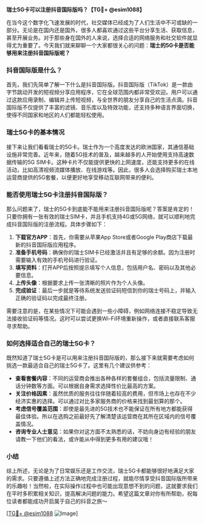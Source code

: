 **瑞士5G卡可以注册抖音国际版吗？【TG💪+ @esim1088】**

在当今这个数字化飞速发展的时代，社交媒体已经成为了人们生活中不可或缺的一部分。无论是在国内还是国外，很多人都喜欢通过这些平台分享生活、获取信息，甚至开展业务。对于那些身在国外的人来说，选择合适的网络服务和社交软件就显得尤为重要了。今天我们就来聊聊一个大家都很关心的问题：**瑞士的5G卡是否能够用来注册抖音国际版呢？**

### 抖音国际版是什么？

首先，我们先简单了解一下什么是抖音国际版。抖音国际版（TikTok）是一款由字节跳动开发的短视频分享应用程序，它在全球范围内都非常受欢迎。用户可以通过这款应用录制、编辑并上传短视频，与全世界的朋友分享自己的生活点滴。抖音国际版不仅提供了丰富的滤镜、音乐库以及特效功能，还支持多种语言界面切换，使得不同国家和地区的人们都能轻松使用。

### 瑞士5G卡的基本情况

接下来让我们看看瑞士的5G卡。瑞士作为一个高度发达的欧洲国家，其通信基础设施非常完善。近年来，随着5G技术的普及，越来越多的人开始使用支持高速数据传输的5G SIM卡。这种卡片不仅能提供更快的上网速度，还能支持更多的在线活动，比如高清视频流媒体播放、在线游戏等。因此，很多人会选择购买瑞士本地运营商提供的5G套餐，以便更好地享受移动互联网带来的便利。

### 能否使用瑞士5G卡注册抖音国际版？

那么问题来了，瑞士的5G卡到底能不能用来注册抖音国际版呢？答案是肯定的！只要你拥有一张有效的瑞士SIM卡，并且手机支持4G或5G网络，就可以顺利地完成抖音国际版的注册流程。具体步骤如下：

1. **下载官方APP**：首先，你需要从苹果App Store或者Google Play商店下载最新的抖音国际版应用程序。
2. **准备手机号码**：确保你的瑞士SIM卡已经激活并且有足够的余额。因为注册时需要输入有效的手机号码进行验证。
3. **填写资料**：打开APP后按照提示填写个人信息，包括用户名、密码以及其他必要信息。
4. **上传头像**：根据要求上传一张清晰的照片作为个人头像。
5. **完成验证**：最后一步就是等待系统发送验证码短信到你的瑞士号码上，并输入正确的验证码以完成最终注册。

需要注意的是，在某些情况下可能会遇到一些小障碍，例如网络连接不稳定导致无法接收验证码等情况。这时可以尝试更换Wi-Fi环境重新操作，或者直接联系客服寻求帮助。

### 如何选择适合自己的瑞士5G卡？

既然知道了瑞士5G卡是可以用来注册抖音国际版的，那么接下来就需要考虑如何挑选一款最适合自己的瑞士5G卡了。这里有几个建议供参考：

- **查看套餐内容**：不同的运营商会推出各种各样的套餐组合，包括流量限制、通话分钟数等方面。可以根据自身需求选择性价比最高的方案。
- **关注价格因素**：虽然优质的服务往往伴随着较高的费用，但市场上也存在不少经济实惠的选择。可以通过对比多家服务商的价格来找到最划算的那个。
- **考虑信号覆盖范围**：即使是最先进的5G技术也不能保证在所有地方都能获得最佳体验。所以在选购之前最好先了解清楚该运营商在其所在区域内的信号覆盖情况。
- **咨询专业人士意见**：如果你对这方面不太熟悉的话，不妨向身边有经验的朋友请教一下他们的看法，或许能从中得到更多有用的建议哦！

### 小结

综上所述，无论是为了日常娱乐还是工作交流，瑞士5G卡都能够很好地满足大家的需求。只要遵循上述方法正确地完成注册过程，就能尽情享受抖音国际版所带来的乐趣啦！当然啦，在实际操作过程中也可能出现意想不到的问题，这就要求我们在平时多积累相关知识，提高解决问题的能力。希望这篇文章对你有所帮助，祝每位读者都能成功开启属于自己的抖音之旅～

[[TG💪+ @esim1088](https://t.me/s/esim1088) ![Image](https://i.postimg.cc/4NQfJmqS/Snipaste-2025-05-13-00-14-12.png)]
